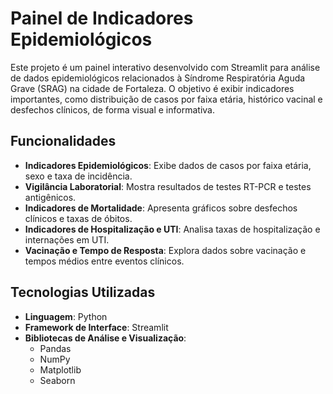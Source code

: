 # Painel de Indicadores Epidemiológicos

Este projeto é um painel interativo desenvolvido com Streamlit para análise de dados epidemiológicos relacionados à Síndrome Respiratória Aguda Grave (SRAG) na cidade de Fortaleza. O objetivo é exibir indicadores importantes, como distribuição de casos por faixa etária, histórico vacinal e desfechos clínicos, de forma visual e informativa.

## Funcionalidades

- **Indicadores Epidemiológicos**: Exibe dados de casos por faixa etária, sexo e taxa de incidência.
- **Vigilância Laboratorial**: Mostra resultados de testes RT-PCR e testes antigênicos.
- **Indicadores de Mortalidade**: Apresenta gráficos sobre desfechos clínicos e taxas de óbitos.
- **Indicadores de Hospitalização e UTI**: Analisa taxas de hospitalização e internações em UTI.
- **Vacinação e Tempo de Resposta**: Explora dados sobre vacinação e tempos médios entre eventos clínicos.

## Tecnologias Utilizadas

- **Linguagem**: Python
- **Framework de Interface**: Streamlit
- **Bibliotecas de Análise e Visualização**:
  - Pandas
  - NumPy
  - Matplotlib
  - Seaborn
